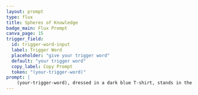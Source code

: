 ```yaml
---
layout: prompt
type: flux
title: Spheres of Knowledge
badge_main: Flux Prompt
canva_page: 15
trigger_field:
  id: trigger-word-input
  label: Trigger Word
  placeholder: "give your trigger word"
  default: "your trigger word"
  copy_label: Copy Prompt
  token: "(your-trigger-word)"
prompt: |
    (your-trigger-word), dressed in a dark blue T-shirt, stands in the middle of a rainforest basin, interacting with a floating alien screen of violet particles. As he taps a swirling node, magenta light spirals outward. His face glows with childlike wonder beneath indigo-lit leaves.
---
```

